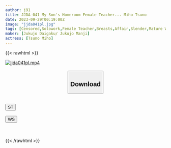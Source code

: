 ```yaml
---
author: j91
title: JJDA-041 My Son's Homeroom Female Teacher... Miho Tsuno
date: 2023-09-29T00:19:00Z
image: "jjda041pl.jpg"
tags: [Censored,Solowork,Female Teacher,Breasts,Affair,Slender,Mature Woman	]
maker: [Jukujo Daigaku/ Jukujo Manji]
actress: [Tsuno Miho]
---
```



{{< rawhtml >}}

<div class="video" data-videoid="4yx99Qjp2GFK40B">
    <a href="javascript:;">
        <img src="https://my.j91.asia/posts/jjda041pl/jjda041pl.jpg" width="WIDTH" height="HEIGHT" alt="jjda041pl.mp4" loading="lazy">
    </a>
</div>

<script type="text/javascript" src="https://j91.asia/asset/on-demand-st.js"></script>

<br>
  <link rel="stylesheet" href="https://j91.asia/asset/bs5.css">
  
  <center>
  <button class="btn btn-primary" type="button" data-bs-toggle="collapse" data-bs-target=".multi-collapse" aria-expanded="false" aria-controls="multiCollapseExample1 multiCollapseExample2"><h2>Download</h2></button></center>
</p>
<div class="row">
  <div class="col">
    <div class="collapse multi-collapse" id="multiCollapseExample1">
      <div class="card card-body">
	      	      <br>
<div class="buttons">  
<a href="https://streamtape.to/v/4yx99Qjp2GFK40B"><button class="btn-hover color-3"><i class="fa fa-download"></i> ST</button></a></div>
    </div>
  </div>
</div>
  <div class="col">
    <div class="collapse multi-collapse" id="multiCollapseExample2">
      <div class="card card-body">
	      <br>
<div class="buttons">
    <a href="https://wolfstream.tv/hk555jibear2"><button class="btn-hover color-9"><i class="fa fa-download"></i> WS</button></a></div>
<br><br>
      </div>
    </div>
  </div>
</div>

{{< /rawhtml >}}
